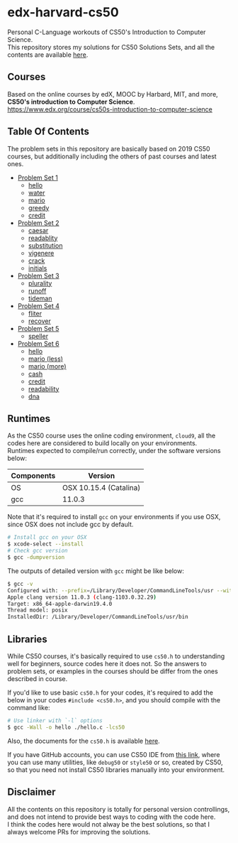 # edx-harvard-cs50

Personal C-Language workouts of CS50's Introduction to Computer Science.  
This repository stores my solutions for CS50 Solutions Sets, and all the contents are available [here](https://cs50.harvard.edu/x/2019/).  

## Courses

Based on the online courses by edX, MOOC by Harbard, MIT, and more, **CS50's introduction to Computer Science**.  
<https://www.edx.org/course/cs50s-introduction-to-computer-science>

## Table Of Contents

The problem sets in this repository are basically based on 2019 CS50 courses, but additionally including the others of past courses and latest ones.  

- [Problem Set 1](https://github.com/hwakabh/edx-harvard-cs50/tree/master/week1/)
  - [hello](https://github.com/hwakabh/edx-harvard-cs50/tree/master/week1/psets/hello/)
  - [water](https://github.com/hwakabh/edx-harvard-cs50/tree/master/week1/psets/water/)
  - [mario](https://github.com/hwakabh/edx-harvard-cs50/tree/master/week1/psets/mario/)
  - [greedy](https://github.com/hwakabh/edx-harvard-cs50/tree/master/week1/psets/greedy/)
  - [credit](https://github.com/hwakabh/edx-harvard-cs50/tree/master/week1/psets/credit/)
- [Problem Set 2](https://github.com/hwakabh/edx-harvard-cs50/tree/master/week2)
  - [caesar](https://github.com/hwakabh/edx-harvard-cs50/tree/master/week2/psets/caesar)
  - [readablity](https://github.com/hwakabh/edx-harvard-cs50/tree/master/week2/psets/readability)
  - [substitution](https://github.com/hwakabh/edx-harvard-cs50/tree/master/week2/psets/substitution)
  - [vigenere](https://github.com/hwakabh/edx-harvard-cs50/tree/master/week2/psets/vigenere)
  - [crack](https://github.com/hwakabh/edx-harvard-cs50/tree/master/week2/psets/crack)
  - [initials](https://github.com/hwakabh/edx-harvard-cs50/tree/master/week2/psets/initials)
- [Problem Set 3](https://github.com/hwakabh/edx-harvard-cs50/tree/master/week3/)
  - [plurality](https://github.com/hwakabh/edx-harvard-cs50/tree/master/week3/psets/plurality)
  - [runoff](https://github.com/hwakabh/edx-harvard-cs50/tree/master/week3/psets/runoff)
  - [tideman](https://github.com/hwakabh/edx-harvard-cs50/tree/master/week3/psets/tideman)
- [Problem Set 4](https://github.com/hwakabh/edx-harvard-cs50/tree/master/week4/)
  - [fliter](https://github.com/hwakabh/edx-harvard-cs50/tree/master/week4/psets/filter)
  - [recover](https://github.com/hwakabh/edx-harvard-cs50/tree/master/week4/psets/recover)
- [Problem Set 5](https://github.com/hwakabh/edx-harvard-cs50/tree/master/week5/)
  - [speller](https://github.com/hwakabh/edx-harvard-cs50/tree/master/week5/psets/speller)
- [Problem Set 6](https://github.com/hwakabh/edx-harvard-cs50/tree/master/week6/)
  - [hello](https://github.com/hwakabh/edx-harvard-cs50/tree/master/week6/psets/hello)
  - [mario (less)](https://github.com/hwakabh/edx-harvard-cs50/tree/master/week6/psets/mario/less)
  - [mario (more)](https://github.com/hwakabh/edx-harvard-cs50/tree/master/week6/psets/mario/more)
  - [cash](https://github.com/hwakabh/edx-harvard-cs50/tree/master/week6/psets/cash)
  - [credit](https://github.com/hwakabh/edx-harvard-cs50/tree/master/week6/psets/credit)
  - [readability](https://github.com/hwakabh/edx-harvard-cs50/tree/master/week6/psets/readability)
  - [dna](https://github.com/hwakabh/edx-harvard-cs50/tree/master/week6/psets/dna)

## Runtimes

As the CS50 course uses the online coding environment, `cloud9`, all the codes here are considered to build locally on your environments.  
Runtimes expected to compile/run correctly, under the software versions below:  

| Components | Version |
| --- | --- |
| OS | OSX 10.15.4 (Catalina) |
| gcc | 11.0.3 |

Note that it's required to install `gcc` on your environments if you use OSX, since OSX does not include gcc by default.  

```bash
# Install gcc on your OSX
$ xcode-select --install
# Check gcc version
$ gcc -dumpversion
```

The outputs of detailed version with `gcc` might be like below:  

```bash
$ gcc -v
Configured with: --prefix=/Library/Developer/CommandLineTools/usr --with-gxx-include-dir=/Library/Developer/CommandLineTools/SDKs/MacOSX.sdk/usr/include/c++/4.2.1
Apple clang version 11.0.3 (clang-1103.0.32.29)
Target: x86_64-apple-darwin19.4.0
Thread model: posix
InstalledDir: /Library/Developer/CommandLineTools/usr/bin
```

## Libraries

While CS50 courses, it's basically required to use `cs50.h` to understanding well for beginners, source codes here it does not. So the answers to problem sets, or examples in the courses should be differ from the ones described in course.  

If you'd like to use basic `cs50.h` for your codes, it's required to add the below in your codes `#include <cs50.h>`, and you should compile with the command like:

```bash
# Use linker with `-l` options
$ gcc -Wall -o hello ./hello.c -lcs50
```

Also, the documents for the `cs50.h` is available [here](https://man.cs50.io/).  

If you have GitHub accounts, you can use CS50 IDE from [this link](https://ide.cs50.io), where you can use many utilities, like `debug50` or `style50` or so, created by CS50, so that you need not install CS50 libraries manually into your environment.  

## Disclaimer

All the contents on this repository is totally for personal version controllings, and does not intend to provide best ways to coding with the code here.  
I think the codes here would not alway be the best solutions, so that I always welcome PRs for improving the solutions.  
